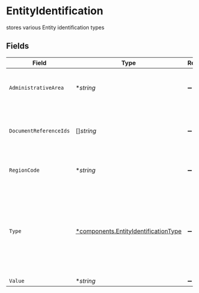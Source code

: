 # EntityIdentification

stores various Entity identification types


## Fields

| Field                                                                                                                                                                                                                                                                        | Type                                                                                                                                                                                                                                                                         | Required                                                                                                                                                                                                                                                                     | Description                                                                                                                                                                                                                                                                  | Example                                                                                                                                                                                                                                                                      |
| ---------------------------------------------------------------------------------------------------------------------------------------------------------------------------------------------------------------------------------------------------------------------------- | ---------------------------------------------------------------------------------------------------------------------------------------------------------------------------------------------------------------------------------------------------------------------------- | ---------------------------------------------------------------------------------------------------------------------------------------------------------------------------------------------------------------------------------------------------------------------------- | ---------------------------------------------------------------------------------------------------------------------------------------------------------------------------------------------------------------------------------------------------------------------------- | ---------------------------------------------------------------------------------------------------------------------------------------------------------------------------------------------------------------------------------------------------------------------------- |
| `AdministrativeArea`                                                                                                                                                                                                                                                         | **string*                                                                                                                                                                                                                                                                    | :heavy_minus_sign:                                                                                                                                                                                                                                                           | Administrative area that issued the identification For example, this can be a state, a province, an oblast, or a prefecture.                                                                                                                                                 | TX                                                                                                                                                                                                                                                                           |
| `DocumentReferenceIds`                                                                                                                                                                                                                                                       | []*string*                                                                                                                                                                                                                                                                   | :heavy_minus_sign:                                                                                                                                                                                                                                                           | One or more UUIDs from the documents api of the image(s) of the document that relates to the identification for the person investigation.                                                                                                                                    | 0f01ae1f-d24c-4171-8f3f-c0b820bf3044                                                                                                                                                                                                                                         |
| `RegionCode`                                                                                                                                                                                                                                                                 | **string*                                                                                                                                                                                                                                                                    | :heavy_minus_sign:                                                                                                                                                                                                                                                           | Country that issued identification Two character region code, complies with https://cldr.unicode.org/index                                                                                                                                                                   | US                                                                                                                                                                                                                                                                           |
| `Type`                                                                                                                                                                                                                                                                       | [*components.EntityIdentificationType](../../models/components/entityidentificationtype.md)                                                                                                                                                                                  | :heavy_minus_sign:                                                                                                                                                                                                                                                           | The entity tax id type, one of:<br/>- `ID_ENTITY_TYPE_UNSPECIFIED` - Default/Null value.<br/>- `EIN` - Employer Identification Number (US government issued, 9 digits, XX-XXXXXXX).<br/>- `LEI` - Legal Entity Identifier (20 digit alphanumeric).<br/>- `DUNS` - Dun and Bradstreet number. | EIN                                                                                                                                                                                                                                                                          |
| `Value`                                                                                                                                                                                                                                                                      | **string*                                                                                                                                                                                                                                                                    | :heavy_minus_sign:                                                                                                                                                                                                                                                           | Tax id value                                                                                                                                                                                                                                                                 | 666-12-3456                                                                                                                                                                                                                                                                  |